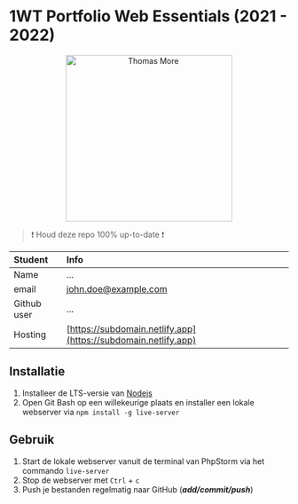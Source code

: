 # 1WT Portfolio Web Essentials (2021 - 2022)

<p align="center">
    <img src="https://thomasmore.be/sites/www.thomasmore.be/files/tm_eng_standaardlogo_web.png" alt="Thomas More" width="300" />
</p>

> :exclamation: Houd deze repo 100% up-to-date :exclamation:

| Student     | Info                                                           |
| :---------- | :------------------------------------------------------------- |
| Name        | ...                                                            |
| email       | [john.doe@example.com](mailto:john.doe@example.com)            |
| Github user | ...                                                            |
| Hosting     | [https://subdomain.netlify.app](https://subdomain.netlify.app) |

## Installatie

1. Installeer de LTS-versie van [Nodejs](https://nodejs.org/en/)
2. Open Git Bash op een willekeurige plaats en installer een lokale webserver via `npm install -g live-server`

## Gebruik
1. Start de lokale webserver vanuit de terminal van PhpStorm via het commando `live-server`
2. Stop de webserver met `Ctrl` + `c`
3. Push je bestanden regelmatig naar GitHub (***add/commit/push***)
